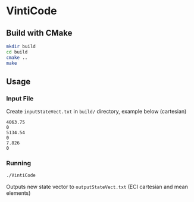 # VintiCode

## Build with CMake

```bash
mkdir build
cd build
cmake ..
make
```

## Usage

### Input File

Create `inputStateVect.txt` in `build/` directory, example below (cartesian)

```
4063.75
0
5134.54
0
7.826
0
```

### Running

```bash
./VintiCode
```

Outputs new state vector to `outputStateVect.txt` (ECI cartesian and mean elements)

